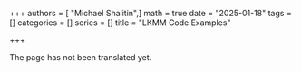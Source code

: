 +++
authors = [ "Michael Shalitin",]
math = true
date = "2025-01-18"
tags = []
categories = []
series = []
title = "LKMM Code Examples"

+++

The page has not been translated yet.